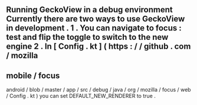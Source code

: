 #
Running
GeckoView
in
a
debug
environment
Currently
there
are
two
ways
to
use
GeckoView
in
development
.
1
.
You
can
navigate
to
focus
:
test
and
flip
the
toggle
to
switch
to
the
new
engine
2
.
In
[
Config
.
kt
]
(
https
:
/
/
github
.
com
/
mozilla
-
mobile
/
focus
-
android
/
blob
/
master
/
app
/
src
/
debug
/
java
/
org
/
mozilla
/
focus
/
web
/
Config
.
kt
)
you
can
set
DEFAULT_NEW_RENDERER
to
true
.
